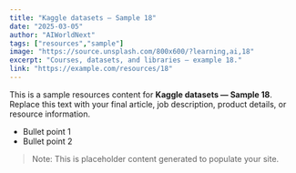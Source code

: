 ```yaml
---
title: "Kaggle datasets — Sample 18"
date: "2025-03-05"
author: "AIWorldNext"
tags: ["resources","sample"]
image: "https://source.unsplash.com/800x600/?learning,ai,18"
excerpt: "Courses, datasets, and libraries — example 18."
link: "https://example.com/resources/18"
---
```


This is a sample resources content for **Kaggle datasets — Sample 18**. Replace this text with your final article, job description, product details, or resource information.

- Bullet point 1
- Bullet point 2

> Note: This is placeholder content generated to populate your site.
